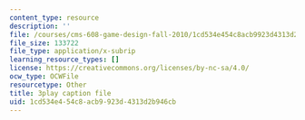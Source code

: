 ```yaml
---
content_type: resource
description: ''
file: /courses/cms-608-game-design-fall-2010/1cd534e454c8acb9923d4313d2b946cb_68559.srt
file_size: 133722
file_type: application/x-subrip
learning_resource_types: []
license: https://creativecommons.org/licenses/by-nc-sa/4.0/
ocw_type: OCWFile
resourcetype: Other
title: 3play caption file
uid: 1cd534e4-54c8-acb9-923d-4313d2b946cb
---
```

